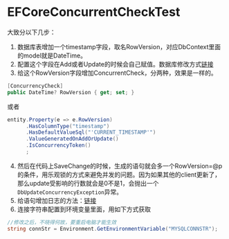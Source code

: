 # EFCoreConcurrentCheckTest

大致分以下几步：
1. 数据库表增加一个timestamp字段，取名RowVersion，对应DbContext里面的model就是DateTime。
2. 配置这个字段在Add或者Update的时候会自己赋值。数据库修改方式[链接](https://blog.csdn.net/w405722907/article/details/85768660)
3. 给这个RowVersion字段增加ConcurrentCheck，分两种，效果是一样的。
```csharp
[ConcurrencyCheck]
public DateTime? RowVersion { get; set; }
```
或者
```csharp
entity.Property(e => e.RowVersion)
      .HasColumnType("timestamp")
      .HasDefaultValueSql("'CURRENT_TIMESTAMP'")
      .ValueGeneratedOnAddOrUpdate()
      .IsConcurrencyToken()
      ;
```
4. 然后在代码上SaveChange的时候，生成的语句就会多一个RowVersion=@p的条件，用乐观锁的方式来避免并发的问题。因为如果其他的client更新了，那么update受影响的行数就会是0不是1，会抛出一个`DbUpdateConcurrencyException`异常。
5. 给语句增加日志的方法：[链接](https://docs.microsoft.com/en-us/ef/core/miscellaneous/logging)
6. 连接字符串配置到环境变量里面，用如下方式获取

```csharp
//修改之后，不晓得何故，要重启电脑才能生效
string connStr = Environment.GetEnvironmentVariable("MYSQLCONNSTR");
```

